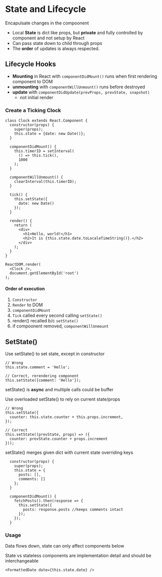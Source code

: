 # State and Lifecycle

Encapulsate changes in the compoonent

- Local **State** is dict like props, but **private** and fully controlled by component and not setup by React
- Can pass state down to child through props
- The **order** of updates is always respected.

## Lifecycle Hooks

- **Mounting** in React with `componentDidMount()`  runs when first rendering component to DOM
- **unmounting** with `componentWillUnmount()` runs before destroyed
- **update** with `componentDidUpdate(prevProps, prevState, snapshot)`
  - not initial render 

### Create a Ticking Clock

```react
class Clock extends React.Component {
  constructor(props) {
    super(props);
    this.state = {date: new Date()};
  }

  componentDidMount() {
    this.timerID = setInterval(
      () => this.tick(),
      1000
    );
  }

  componentWillUnmount() {
    clearInterval(this.timerID);
  }

  tick() {
    this.setState({
      date: new Date()
    });
  }

  render() {
    return (
      <div>
        <h1>Hello, world!</h1>
        <h2>It is {this.state.date.toLocaleTimeString()}.</h2>
      </div>
    );
  }
}

ReactDOM.render(
  <Clock />,
  document.getElementById('root')
);
```

#### Order of execution

1. `Constructor`
2. `Render` to DOM
3. `componentDidMount`
4. `Tick` called every second calling `setState()`
5. render() recalled b/c `setState()`
6. if compoonent removed, `componentWillUnmount`

## SetState()

Use setState() to set state, except in constructor

```react
// Wrong
this.state.comment = 'Hello';

// Correct, rerendering component
this.setState({comment: 'Hello'});
```

setState() is **async** and multiple calls could be buffer

Use overloaded setState() to rely on current state/props

```react
// Wrong
this.setState({
  counter: this.state.counter + this.props.increment,
});

// Correct
this.setState((prevState, props) => ({
  counter: prevState.counter + props.increment
}));
```

setState() merges given dict with current state overriding keys

```react
  constructor(props) {
    super(props);
    this.state = {
      posts: [],
      comments: []
    };
  }

  componentDidMount() {
    fetchPosts().then(response => {
      this.setState({
        posts: response.posts //keeps comments intact
      });
    });
  }
```

### Usage

Data flows down, state can only affect components below

State vs stateless components are implementation detail and should be interchangeable

```react
<FormattedDate date={this.state.date} />
```

 